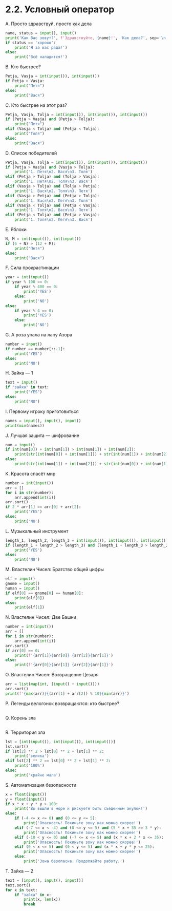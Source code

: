 # 2.2. Условный оператор

A. Просто здравствуй, просто как дела
```python
name, status = input(), input()
print('Как Вас зовут?', f'Здравствуйте, {name}!', 'Как дела?', sep='\n')
if status == 'хорошо':
    print('Я за вас рада!')
else:
    print('Всё наладится!')
```

B. Кто быстрее?
```python
Petja, Vasja = int(input()), int(input())
if Petja > Vasja:
    print("Петя")
else:
    print("Вася")
```

C. Кто быстрее на этот раз?
```python
Petja, Vasja, Tolja = int(input()), int(input()), int(input())
if (Petja > Vasja) and (Petja > Tolja):
    print("Петя")
elif (Vasja < Tolja) and (Petja < Tolja):
    print("Толя")
else:
    print("Вася")
```

D. Список победителей
```python
Petja, Vasja, Tolja = int(input()), int(input()), int(input())
if (Petja > Vasja) and (Vasja > Tolja):
    print('1. Петя\n2. Вася\n3. Толя')
elif (Petja > Tolja) and (Tolja > Vasja):
    print('1. Петя\n2. Толя\n3. Вася')
elif (Vasja > Tolja) and (Tolja > Petja):
    print('1. Вася\n2. Толя\n3. Петя')
elif (Vasja > Petja) and (Petja > Tolja):
    print('1. Вася\n2. Петя\n3. Толя')
elif (Vasja < Tolja) and (Petja < Vasja):
    print('1. Толя\n2. Вася\n3. Петя')
elif (Petja < Tolja) and (Petja > Vasja):
    print('1. Толя\n2. Петя\n3. Вася')
```

E. Яблоки
```python
N, M = int(input()), int(input())
if (6 + N) > (12 + M):
    print("Петя")
else:
    print("Вася")
```

F. Сила прокрастинации
```python
year = int(input())
if year % 100 == 0:
    if year % 400 == 0:
        print('YES')
    else: 
        print('NO')
else:
    if year % 4 == 0:
        print('YES')
    else: 
        print('NO')
```

G. А роза упала на лапу Азора
```python
number = input()
if number == number[::-1]:
    print('YES')
else: 
    print('NO')
```

H. Зайка — 1
```python
text = input()
if "зайка" in text:
    print("YES")
else:
    print("NO")
```

I. Первому игроку приготовиться
```python
names = input(), input(), input()
print(min(names))
```

J. Лучшая защита — шифрование
```python
num = input()
if int(num[0]) + int(num[1]) > int(num[1]) + int(num[2]):
    print(str(int(num[0]) + int(num[1])) + str(int(num[1]) + int(num[2])))
else:
    print(str(int(num[1]) + int(num[2])) + str(int(num[0]) + int(num[1])))
```

K. Красота спасёт мир
```python
number = int(input())
arr = []
for i in str(number):
    arr.append(int(i))
arr.sort()
if 2 * arr[1] == arr[0] + arr[2]:
    print('YES')
else:
    print('NO')
```

L. Музыкальный инструмент
```python
length_1, length_2, length_3 = int(input()), int(input()), int(input())
if (length_1 + length_2 > length_3) and (length_1 + length_3 > length_2) and (length_3 + length_2 > length_1):
    print('YES')
else:
    print('NO')
```

M. Властелин Чисел: Братство общей цифры
```python
elf = input()
gnome = input()
human = input()
if elf[0] == gnome[0] == human[0]:
    print(elf[0])
else:
    print(elf[1])
```

N. Властелин Чисел: Две Башни
```python
number = int(input())
arr = []
for i in str(number):
    arr.append(int(i))
arr.sort()
if arr[0] == 0:
    print(f'{arr[1]}{arr[0]} {arr[2]}{arr[1]}')
else:
    print(f'{arr[0]}{arr[1]} {arr[2]}{arr[1]}')
```

O. Властелин Чисел: Возвращение Цезаря
```python
arr = list(map(int, (input() + input())))
arr.sort()
print(f'{max(arr)}{(arr[1] + arr[2]) % 10}{min(arr)}')
```

P. Легенды велогонок возвращаются: кто быстрее?
```python

```

Q. Корень зла
```python

```

R. Территория зла
```python
lst = [int(input()), int(input()), int(input())]
lst.sort()
if lst[2] ** 2 > lst[0] ** 2 + lst[1] ** 2:
    print('велика')
elif lst[2] ** 2 == lst[0] ** 2 + lst[1] ** 2:
    print('100%')
else:
    print('крайне мала')
```

S. Автоматизация безопасности
```python
x = float(input())
y = float(input())
if x * x + y * y > 100:
    print('Вы вышли в море и рискуете быть съеденным акулой!')
else:
    if (-4 <= x <= 0) and (0 <= y <= 5):
        print('Опасность! Покиньте зону как можно скорее!')
    elif (-7 <= x < -4) and (0 <= y <= 5) and (5 * x + 35 >= 3 * y):
        print('Опасность! Покиньте зону как можно скорее!')
    elif (-10 < y <= 0) and (-7 <= x <= 5) and (x * x + 2 * x <= 35):
        print('Опасность! Покиньте зону как можно скорее!')
    elif (0 < x <= 5) and (0 < y <= 5) and (x * x + y * y <= 25):
        print('Опасность! Покиньте зону как можно скорее!')
    else:
        print('Зона безопасна. Продолжайте работу.')
```

T. Зайка — 2
```python
text = [input(), input(), input()]
text.sort()
for x in text:
    if "зайка" in x:
        print(x, len(x))
        break
```
